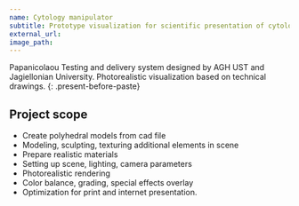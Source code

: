 ```yaml
---
name: Cytology manipulator
subtitle: Prototype visualization for scientific presentation of cytology
external_url:
image_path:
---
```



Papanicolaou Testing and delivery system designed by AGH UST and Jagiellonian University. Photorealistic visualization based on technical drawings.
{: .present-before-paste}

## Project scope

* Create polyhedral models from cad file
* Modeling, sculpting, texturing additional elements in scene
* Prepare realistic materials
* Setting up scene, lighting, camera parameters
* Photorealistic rendering
* Color balance, grading, special effects overlay
* Optimization for print and internet presentation.

&nbsp;